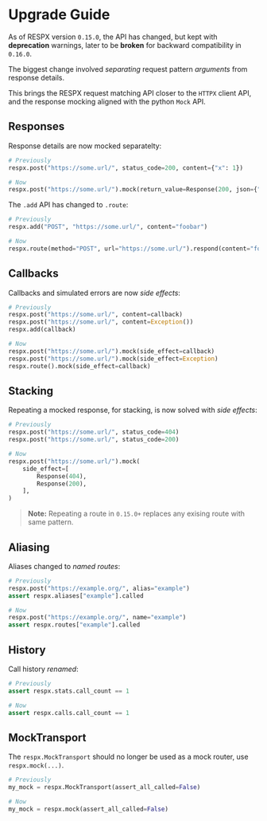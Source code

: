 # Upgrade Guide

As of RESPX version `0.15.0`, the API has changed, but kept with **deprecation** warnings, later to be **broken** for backward compatibility in `0.16.0`.

The biggest change involved *separating* request pattern *arguments* from response details.

This brings the RESPX request matching API closer to the `HTTPX` client API, and the response mocking aligned with the python `Mock` API.

## Responses
Response details are now mocked separatelty:
``` python
# Previously
respx.post("https://some.url/", status_code=200, content={"x": 1})

# Now
respx.post("https://some.url/").mock(return_value=Response(200, json={"x": 1}))
```

The `.add` API has changed to `.route`:
``` python
# Previously
respx.add("POST", "https://some.url/", content="foobar")

# Now
respx.route(method="POST", url="https://some.url/").respond(content="foobar")
```

## Callbacks
Callbacks and simulated errors are now *side effects*:
``` python
# Previously
respx.post("https://some.url/", content=callback)
respx.post("https://some.url/", content=Exception())
respx.add(callback)

# Now
respx.post("https://some.url/").mock(side_effect=callback)
respx.post("https://some.url/").mock(side_effect=Exception)
respx.route().mock(side_effect=callback)
```

## Stacking
Repeating a mocked response, for stacking, is now solved with *side effects*:
``` python
# Previously
respx.post("https://some.url/", status_code=404)
respx.post("https://some.url/", status_code=200)

# Now
respx.post("https://some.url/").mock(
    side_effect=[
        Response(404),
        Response(200),
    ],
)
```
> **Note:** Repeating a route in `0.15.0+` replaces any exising route with same pattern.

## Aliasing
Aliases changed to *named routes*:
``` python
# Previously
respx.post("https://example.org/", alias="example")
assert respx.aliases["example"].called

# Now
respx.post("https://example.org/", name="example")
assert respx.routes["example"].called
```

## History
Call history *renamed*:
``` python
# Previously
assert respx.stats.call_count == 1

# Now
assert respx.calls.call_count == 1
```

## MockTransport
The `respx.MockTransport` should no longer be used as a mock router, use `respx.mock(...)`.
``` python
# Previously
my_mock = respx.MockTransport(assert_all_called=False)

# Now
my_mock = respx.mock(assert_all_called=False)
```
